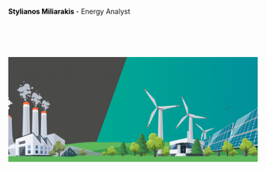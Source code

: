 **<font color="black">Stylianos Miliarakis </font>** - Energy Analyst

```markdown

```

```markdown

```

```markdown

```

```markdown

```

```markdown

```

![Renewables Image](/renewables-congress-1030x434.png)
